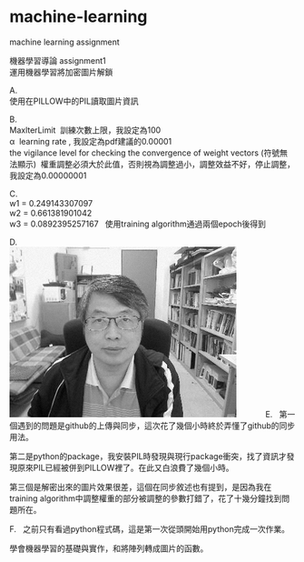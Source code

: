 # machine-learning
machine learning assignment
  
機器學習導論 assignment1  
運用機器學習將加密圖片解鎖  
  
A.  
使用在PILLOW中的PIL讀取圖片資訊  
  
B.  
MaxlterLimit  訓練次數上限，我設定為100  
α  learning rate , 我設定為pdf建議的0.00001  
the vigilance level for checking the convergence of weight vectors (符號無法顯示)  權重調整必須大於此值，否則視為調整過小，調整效益不好，停止調整，我設定為0.00000001  
  
C.  
w1 = 0.249143307097  
w2 = 0.661381901042  
w3 = 0.0892395257167  
使用training algorithm通過兩個epoch後得到  
  
D.    
![image](https://github.com/410421216/ML2018_410421216/blob/master/data%26image/answer.png)   
           
E.  
第一個遇到的問題是github的上傳與同步，這次花了幾個小時終於弄懂了github的同步用法。       
 
第二是python的package，我安裝PIL時發現與現行package衝突，找了資訊才發現原來PIL已經被併到PILLOW裡了。在此又白浪費了幾個小時。         

第三個是解密出來的圖片效果很差，這個在同步敘述也有提到，是因為我在training algorithm中調整權重的部分被調整的參數打錯了，花了十幾分鐘找到問題所在。    
 
F.   
之前只有看過python程式碼，這是第一次從頭開始用python完成一次作業。   

學會機器學習的基礎與實作，和將陣列轉成圖片的函數。    
